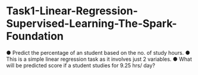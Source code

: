 # Task1-Linear-Regression-Supervised-Learning-The-Spark-Foundation
● Predict the percentage of an student based on the no. of study hours. ● This is a simple linear regression task as it involves just 2 variables. ● What will be predicted score if a student studies for 9.25 hrs/ day?
